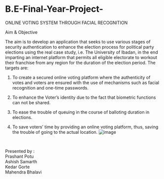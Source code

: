 # B.E-Final-Year-Project-
ONLINE  VOTING  SYSTEM  THROUGH  FACIAL  RECOGNITION 
<br>


Aim & Objective 

The aim is to develop an application that seeks to use various stages of security authentication to enhance the election process for political party elections using the real case study, i.e. The University of Ibadan, in the end imparting an internet platform that permits all eligible electorate to workout their franchise from any region for the duration of the election period. The targets are: 

1) To create a secured online voting platform where the authenticity of votes and voters are ensured with the use of mechanisms such as facial recognition and one-time passwords.
   
2) To enhance the Voter’s identity due to the fact that biometric functions can not be shared.
 
3) To ease the trouble of queuing in the course of balloting duration in elections.
  
4) To save voters’ time by providing an online voting platform, thus, saving the trouble of going to the actual location.
![image](https://github.com/ItsAshish786/B.E-Final-Year-Project-/assets/110346486/f9158745-a0ca-4162-93c7-51ddb4931d27)






























<br>

Presented by :
<br>
Prashant Potu 
<br>
Ashish Samarth
<br>
Kedar Gorte
<br>
Mahendra Bhalavi


